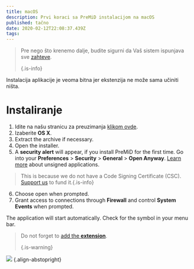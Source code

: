 ```yaml
---
title: macOS
description: Prvi koraci sa PreMiD instalacijom na macOS
published: tačno
date: 2020-02-12T22:08:37.439Z
tags:
---
```


> Pre nego što krenemo dalje, budite sigurni da Vaš sistem ispunjava sve [zahteve](/install/requirements). 
> 
> {.is-info}

Instalacija aplikacije je veoma bitna jer ekstenzija ne može sama učiniti ništa.

# Instaliranje
1. Idite na našu stranicu za preuzimanja [klikom ovde](https://premid.app/downloads).
2. Izaberite **OS X**.
3. Extract the archive if necessary.
4. Open the installer.
5. A **security alert** will appear, if you install PreMiD for the first time. Go into your **Preferences** > **Security** > **General** > **Open Anyway**. [Learn more](https://support.apple.com/guide/mac-help/open-a-mac-app-from-an-unidentified-developer-mh40616/mac) about unsigned applications.
> This is because we do not have a Code Signing Certificate (CSC). [Support us](https://www.patreon.com/Timeraa) to fund it.{.is-info}
6. Choose open when prompted.
7. Grant access to connections through **Firewall** and control **System Events** when prompted.

The application will start automatically. Check for the symbol in your menu bar.

> Do not forget to [add the **extension**](/install). 
> 
> {.is-warning}

![](https://img.icons8.com/color/2x/mac-logo.png) {.align-abstopright}